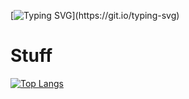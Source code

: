 [![Typing SVG](https://readme-typing-svg.demolab.com/?lines=Get+a+life...)](https://git.io/typing-svg)
# Stuff
[![Top Langs](https://github-readme-stats.vercel.app/api/top-langs/?username=NemGame)](https://github.com/anuraghazra/github-readme-stats)
